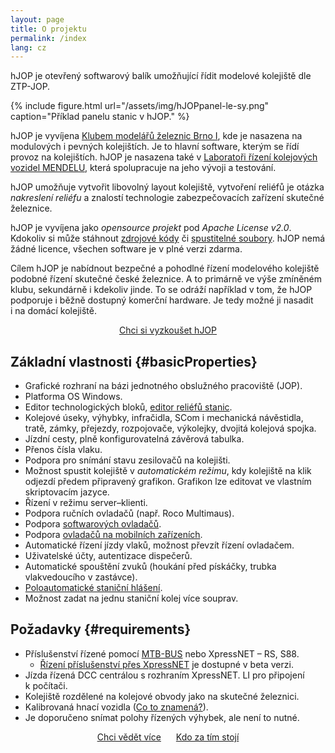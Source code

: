 ```yaml
---
layout: page
title: O projektu
permalink: /index
lang: cz
---
```


hJOP je otevřený softwarový balík umožňující řídit modelové kolejiště dle ZTP-JOP.

{% include figure.html url="/assets/img/hJOPpanel-le-sy.png" caption="Příklad panelu stanic v hJOP." %}

hJOP je vyvíjena [Klubem modelářů železnic Brno I](http://kmz-brno.cz/), kde je
nasazena na modulových i pevných kolejištích. Je to hlavní software, kterým se
řídí provoz na kolejištích. hJOP je nasazena také v [Laboratoři řízení
kolejových vozidel MENDELU](http://lrkv.pef.mendelu.cz/), která spolupracuje na
jeho vývoji a testování.

hJOP umožňuje vytvořit libovolný layout kolejiště, vytvoření reliéfů je otázka
*nakreslení reliéfu* a znalostí technologie zabezpečovacích zařízení skutečné
železnice.

hJOP je vyvíjena jako *opensource projekt* pod *Apache License v2.0*. Kdokoliv si
může stáhnout [zdrojové kódy](https://github.com/kmzbrnoI/) či [spustitelné
soubory](vyzkouset). hJOP nemá žádné licence, všechen software je v plné
verzi zdarma.

Cílem hJOP je nabídnout bezpečné a pohodlné řízení modelového kolejiště podobné
řízení skutečné české železnice. A to primárně ve výše zmíněném klubu,
sekundárně i kdekoliv jinde. To se odráží například v tom, že hJOP podporuje
i běžně dostupný komerční hardware. Je tedy možné ji nasadit i na domácí
kolejiště.

<div style="text-align:center;">
<a class="btn" style="width:250px;" href="vyzkouset">Chci si vyzkoušet hJOP</a>
</div>

## Základní vlastnosti {#basicProperties}

 * Grafické rozhraní na bázi jednotného obslužného pracoviště (JOP).
 * Platforma OS Windows.
 * Editor technologických bloků, [editor reliéfů stanic](/hJOPeditor).
 * Kolejové úseky, výhybky, infračidla, SCom i mechanická návěstidla, tratě,
   zámky, přejezdy, rozpojovače, výkolejky, dvojitá kolejová spojka.
 * Jízdní cesty, plně konfigurovatelná závěrová tabulka.
 * Přenos čísla vlaku.
 * Podpora pro snímání stavu zesilovačů na kolejišti.
 * Možnost spustit kolejiště v *automatickém režimu*, kdy kolejiště na klik
   odjezdí předem připravený grafikon. Grafikon lze editovat ve vlastním
   skriptovacím jazyce.
 * Řízení v režimu server–klienti.
 * Podpora ručních ovladačů (např. Roco Multimaus).
 * Podpora [softwarových ovladačů](/Jerry).
 * Podpora [ovladačů na mobilních zařízeních](/hJOPdriver).
 * Automatické řízení jízdy vlaků, možnost převzít řízení ovladačem.
 * Uživatelské účty, autentizace dispečerů.
 * Automatické spouštění zvuků (houkání před pískáčky, trubka vlakvedoucího
   v zastávce).
 * [Poloautomatické staniční hlášení](https://www.kmz-brno.cz/stanicni-hlaseni/).
 * Možnost zadat na jednu staniční kolej více souprav.

## Požadavky {#requirements}

 * Příslušenství řízené pomocí [MTB-BUS](http://mtb.kmz-brno.cz/) nebo XpressNET
   – RS, S88.
   - [Řízení příslušenství přes XpressNET](/rcs) je dostupné v beta verzi.
 * Jízda řízená DCC centrálou s rozhraním XpressNET. LI pro připojení k počítači.
 * Kolejiště rozdělené na kolejové obvody jako na skutečné železnici.
 * Kalibrovaná hnací vozidla ([Co to znamená?](http://www.kmz-brno.cz/rychlostni-tabulky-pro-provoz-vozidel-na-klubovnich-kolejistich/)).
 * Je doporučeno snímat polohy řízených výhybek, ale není to nutné.

<div style="text-align:center;">
<a class="btn" style="width:200px; margin: 10px;" href="struct">Chci vědět více</a>
<a class="btn" style="width:200px; margin: 10px;" href="contact">Kdo za tím stojí</a>
</div>

